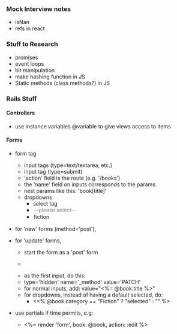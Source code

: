 ### Mock Interview notes
- isNan
- refs in react

### Stuff to Research
- promises
- event loops
- bit manipulation
- make hashing function in JS
- Static methods (class methods?) in JS

### Rails Stuff

#### Controllers
- use instance variables @variable to give views access to items

#### Forms
- form tag
  + input tags (type=text/textarea, etc.)
  + input tag (type=submit)
  + 'action' field is the route (e.g. '/books')
  + the 'name' field on inputs corresponds to the params
  + nest params like this: 'book[title]'
  - dropdowns
    + select tag
    + <option disabled selected> --please select-- </option>
    + <option value="fiction">fiction</option>


- for 'new' forms (method='post'),

- for 'update' forms,
  + start the form as a 'post' form
  + <form action="<%= book_url(@book) %>" method="post">
  + as the first input, do this:
  + type='hidden' name='_method' value='PATCH'
  + for normal inputs, add: value="<%= @book.title %>"
  + for dropdowns, instead of having a default selected, do:
    - <=% @book.category == "Fiction" ? "selected" : "" %>

- use partials if time permits, e.g:
  + <%= render 'form', book: @book, action: :edit %>